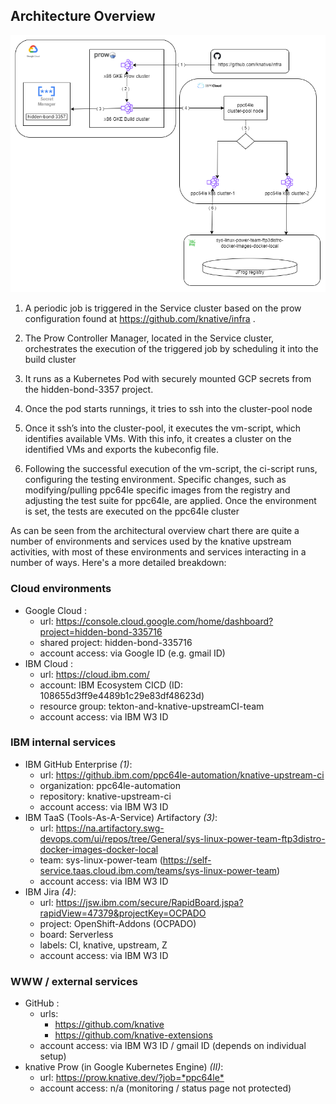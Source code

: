 ## Architecture Overview

![knative-upstream-ci Architecture](data/knative_architecture.png)

1. A periodic job is triggered in the Service cluster based on the prow configuration found at https://github.com/knative/infra . 

2. The Prow Controller Manager, located in the Service cluster, orchestrates the execution of the triggered job by scheduling it into the build cluster  

3. It runs as a Kubernetes Pod with securely mounted GCP secrets from the hidden-bond-3357 project. 

4. Once the pod starts runnings, it tries to ssh into the cluster-pool node 

5. Once it ssh’s into the cluster-pool, it executes the vm-script, which identifies available VMs. With this info, it creates a cluster on the identified VMs and exports the kubeconfig file. 

6. Following the successful execution of the vm-script, the ci-script runs, configuring the testing environment. Specific changes, such as modifying/pulling ppc64le specific images from the registry and adjusting the test suite for ppc64le, are applied.  Once the environment is set, the tests are executed on the ppc64le cluster 


As can be seen from the architectural overview chart there are quite a number of environments and services used by the knative upstream activities, with most of these environments and services interacting in a number of ways. Here's a more detailed breakdown:

### Cloud environments

- Google Cloud : 
  - url: <https://console.cloud.google.com/home/dashboard?project=hidden-bond-335716>
  - shared project: hidden-bond-335716
  - account access: via Google ID (e.g. gmail ID)
- IBM Cloud :
  - url: <https://cloud.ibm.com/>
  - account: IBM Ecosystem CICD (ID: 108655d3ff9e4489b1c29e83df48623d)
  - resource group: tekton-and-knative-upstreamCI-team
  - account access: via IBM W3 ID

### IBM internal services

- IBM GitHub Enterprise _(1)_:
  - url: <https://github.ibm.com/ppc64le-automation/knative-upstream-ci>
  - organization: ppc64le-automation
  - repository: knative-upstream-ci
  - account access: via IBM W3 ID
- IBM TaaS (Tools-As-A-Service) Artifactory _(3)_:
  - url: <https://na.artifactory.swg-devops.com/ui/repos/tree/General/sys-linux-power-team-ftp3distro-docker-images-docker-local>
  - team: sys-linux-power-team (<https://self-service.taas.cloud.ibm.com/teams/sys-linux-power-team>)
  - account access: via IBM W3 ID
- IBM Jira _(4)_:
  - url: <https://jsw.ibm.com/secure/RapidBoard.jspa?rapidView=47379&projectKey=OCPADO>
  - project: OpenShift-Addons (OCPADO)
  - board: Serverless
  - labels: CI, knative, upstream, Z
  - account access: via IBM W3 ID

### WWW / external services

- GitHub :
  - urls:
    - <https://github.com/knative>
    - <https://github.com/knative-extensions>
  - account access: via IBM W3 ID / gmail ID (depends on individual setup)
- knative Prow (in Google Kubernetes Engine) _(II)_:
  - url: <https://prow.knative.dev/?job=*ppc64le*>
  - account access: n/a (monitoring / status page not protected)

